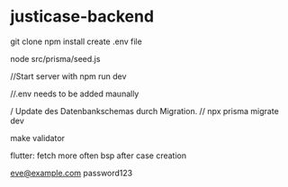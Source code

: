 # justicase-backend

git clone 
npm install
create .env file

node src/prisma/seed.js

//Start server with npm run dev

//.env needs to be added maunally

/ Update des Datenbankschemas durch Migration.
// npx prisma migrate dev

make validator

flutter:
fetch more often bsp after case creation


eve@example.com
password123